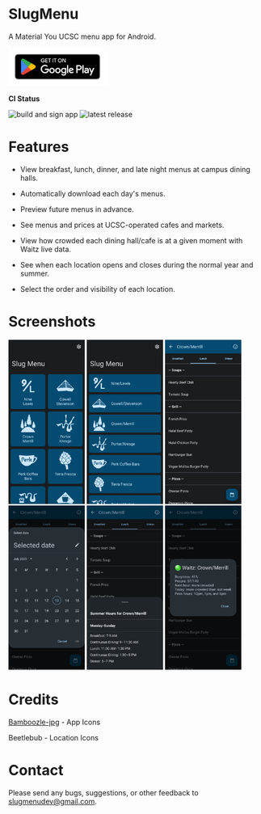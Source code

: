 # SlugMenu

A Material You UCSC menu app for Android.

<a href='https://play.google.com/store/apps/details?id=com.pras.slugmenu'>
<img src="https://raw.githubusercontent.com/prapooskur/SlugMenu/master/assets/google-play-badge.png" height=75 alt="get it on google play">
</a>

**CI Status**

![build and sign app](https://github.com/prapooskur/SlugMenu/actions/workflows/build-app.yml/badge.svg)
![latest release](https://img.shields.io/github/v/release/prapooskur/slugmenu?logo=github&color=teal)

# Features

- View breakfast, lunch, dinner, and late night menus at campus dining halls.

- Automatically download each day's menus.

- Preview future menus in advance.

- See menus and prices at UCSC-operated cafes and markets.

- View how crowded each dining hall/cafe is at a given moment with Waitz live data.

- See when each location opens and closes during the normal year and summer.

- Select the order and visibility of each location.

# Screenshots

<div>
<img src="https://raw.githubusercontent.com/prapooskur/SlugMenu/master/assets/screenshots/gridview.png" width=30% height=30% alt="home screen grid view">
<img src="https://raw.githubusercontent.com/prapooskur/SlugMenu/master/assets/screenshots/listview.png" width=30% height=30% alt="home screen list view">

<img src="https://raw.githubusercontent.com/prapooskur/SlugMenu/master/assets/screenshots/menu.png" width=30% height=30% alt="menu view">
<img src="https://raw.githubusercontent.com/prapooskur/SlugMenu/master/assets/screenshots/datepicker.png" width=30% height=30% alt="menu date picker view">
<img src="https://raw.githubusercontent.com/prapooskur/SlugMenu/master/assets/screenshots/bottomsheet.png" width=30% height=30% alt="menu hours bottom sheet view">
<img src="https://raw.githubusercontent.com/prapooskur/SlugMenu/master/assets/screenshots/busyness.png" width=30% height=30% alt="busyness dialog view">
</div>

# Credits

[Bamboozle-jpg](https://github.com/Bamboozle-jpg) - App Icons

Beetlebub - Location Icons

# Contact

Please send any bugs, suggestions, or other feedback to slugmenudev@gmail.com.
